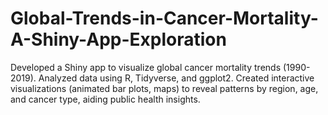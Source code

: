 # Global-Trends-in-Cancer-Mortality-A-Shiny-App-Exploration
Developed a Shiny app to visualize global cancer mortality trends (1990-2019). Analyzed data using R, Tidyverse, and ggplot2. Created interactive visualizations (animated bar plots, maps) to reveal patterns by region, age, and cancer type, aiding public health insights.
